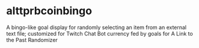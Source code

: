 # alttprbcoinbingo
A bingo-like goal display for randomly selecting an item from an external text file; customized for Twitch Chat Bot currency fed by goals for A Link to the Past Randomizer
